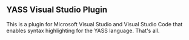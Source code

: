 ## YASS Visual Studio Plugin

This is a plugin for Microsoft Visual Studio and Visual Studio Code that enables syntax highlighting for the YASS language. That's all.
